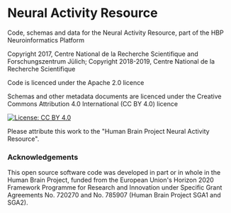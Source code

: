 # Neural Activity Resource
Code, schemas and data for the Neural Activity Resource, part of the HBP Neuroinformatics Platform

Copyright 2017, Centre National de la Recherche Scientifique and Forschungszentrum Jülich; 
Copyright 2018-2019, Centre National de la Recherche Scientifique

Code is licenced under the Apache 2.0 licence

Schemas and other metadata documents are licenced under the Creative Commons Attribution 4.0 International (CC BY 4.0) licence


[![License: CC BY 4.0](https://i.creativecommons.org/l/by/4.0/88x31.png)](https://creativecommons.org/licenses/by/4.0/)

Please attribute this work to the "Human Brain Project Neural Activity Resource".

### Acknowledgements
This open source software code was developed in part or in whole in the Human Brain Project, funded from the European Union's Horizon 2020 Framework Programme for Research and Innovation under Specific Grant Agreements No. 720270 and No. 785907 (Human Brain Project SGA1 and SGA2).
